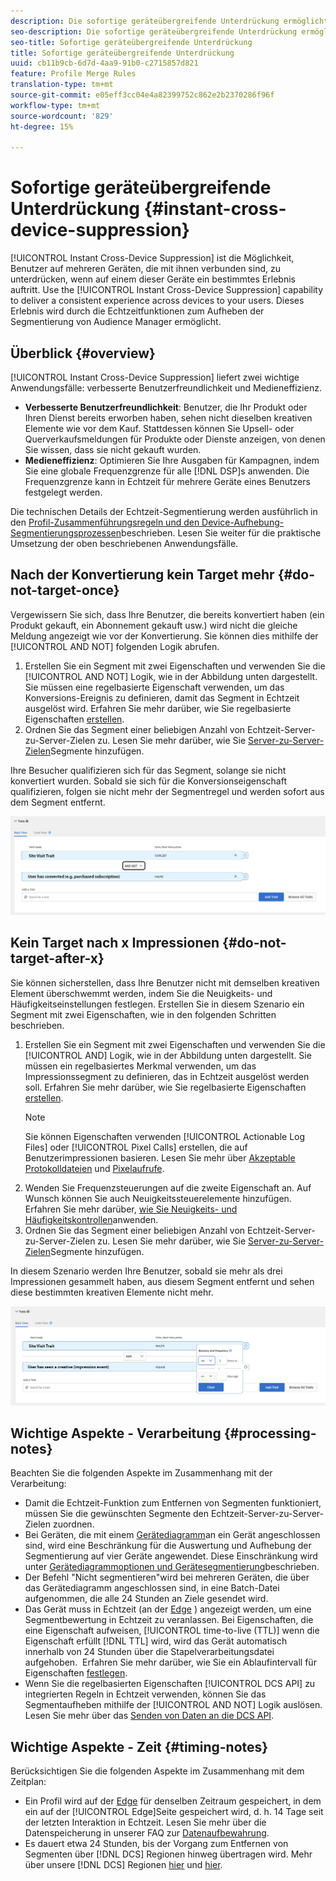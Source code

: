 ```yaml
---
description: Die sofortige geräteübergreifende Unterdrückung ermöglicht das Unterdrücken von Benutzern auf mehreren Geräten, mit denen sie verbunden sind, sobald ein bestimmtes Erlebnis auf einem dieser Geräte eintritt. Mithilfe der sofortigen geräteübergreifenden Unterdrückung können Sie für Ihre Benutzer geräteübergreifend ein konsistentes Erlebnis bereitstellen. Dieses Erlebnis wird durch die Echtzeitfunktionen zum Aufheben der Segmentierung von Audience Manager ermöglicht.
seo-description: Die sofortige geräteübergreifende Unterdrückung ermöglicht das Unterdrücken von Benutzern auf mehreren Geräten, mit denen sie verbunden sind, sobald ein bestimmtes Erlebnis auf einem dieser Geräte eintritt. Mithilfe der sofortigen geräteübergreifenden Unterdrückung können Sie für Ihre Benutzer geräteübergreifend ein konsistentes Erlebnis bereitstellen. Dieses Erlebnis wird durch die Echtzeitfunktionen zum Aufheben der Segmentierung von Audience Manager ermöglicht.
seo-title: Sofortige geräteübergreifende Unterdrückung
title: Sofortige geräteübergreifende Unterdrückung
uuid: cb11b9cb-6d7d-4aa9-91b0-c2715857d821
feature: Profile Merge Rules
translation-type: tm+mt
source-git-commit: e05eff3cc04e4a82399752c862e2b2370286f96f
workflow-type: tm+mt
source-wordcount: '829'
ht-degree: 15%

---
```



# Sofortige geräteübergreifende Unterdrückung {#instant-cross-device-suppression}

[!UICONTROL Instant Cross-Device Suppression] ist die Möglichkeit, Benutzer auf mehreren Geräten, die mit ihnen verbunden sind, zu unterdrücken, wenn auf einem dieser Geräte ein bestimmtes Erlebnis auftritt. Use the [!UICONTROL Instant Cross-Device Suppression] capability to deliver a consistent experience across devices to your users. Dieses Erlebnis wird durch die Echtzeitfunktionen zum Aufheben der Segmentierung von Audience Manager ermöglicht.

## Überblick {#overview}

[!UICONTROL Instant Cross-Device Suppression] liefert zwei wichtige Anwendungsfälle: verbesserte Benutzerfreundlichkeit und Medieneffizienz.

* **Verbesserte Benutzerfreundlichkeit**: Benutzer, die Ihr Produkt oder Ihren Dienst bereits erworben haben, sehen nicht dieselben kreativen Elemente wie vor dem Kauf. Stattdessen können Sie Upsell- oder Querverkaufsmeldungen für Produkte oder Dienste anzeigen, von denen Sie wissen, dass sie nicht gekauft wurden.
* **Medieneffizienz**: Optimieren Sie Ihre Ausgaben für Kampagnen, indem Sie eine globale Frequenzgrenze für alle [!DNL DSP]s anwenden. Die Frequenzgrenze kann in Echtzeit für mehrere Geräte eines Benutzers festgelegt werden.

Die technischen Details der Echtzeit-Segmentierung werden ausführlich in den [Profil-Zusammenführungsregeln und den Device-Aufhebung-Segmentierungsprozessen](merge-rule-unsegment.md)beschrieben. Lesen Sie weiter für die praktische Umsetzung der oben beschriebenen Anwendungsfälle.

## Nach der Konvertierung kein Target mehr {#do-not-target-once}

Vergewissern Sie sich, dass Ihre Benutzer, die bereits konvertiert haben (ein Produkt gekauft, ein Abonnement gekauft usw.) wird nicht die gleiche Meldung angezeigt wie vor der Konvertierung. Sie können dies mithilfe der [!UICONTROL AND NOT] folgenden Logik abrufen.

1. Erstellen Sie ein Segment mit zwei Eigenschaften und verwenden Sie die [!UICONTROL AND NOT] Logik, wie in der Abbildung unten dargestellt. Sie müssen eine regelbasierte Eigenschaft verwenden, um das Konversions-Ereignis zu definieren, damit das Segment in Echtzeit ausgelöst wird. Erfahren Sie mehr darüber, wie Sie regelbasierte Eigenschaften [erstellen](../traits/create-onboarded-rule-based-traits.md).
2. Ordnen Sie das Segment einer beliebigen Anzahl von Echtzeit-Server-zu-Server-Zielen zu. Lesen Sie mehr darüber, wie Sie [Server-zu-Server-Zielen](../destinations/add-edit-segments.md)Segmente hinzufügen.

Ihre Besucher qualifizieren sich für das Segment, solange sie nicht konvertiert wurden. Sobald sie sich für die Konversionseigenschaft qualifizieren, folgen sie nicht mehr der Segmentregel und werden sofort aus dem Segment entfernt.

![](assets/and_not_use_case.png)

## Kein Target nach x Impressionen {#do-not-target-after-x}

Sie können sicherstellen, dass Ihre Benutzer nicht mit demselben kreativen Element überschwemmt werden, indem Sie die Neuigkeits- und Häufigkeitseinstellungen festlegen. Erstellen Sie in diesem Szenario ein Segment mit zwei Eigenschaften, wie in den folgenden Schritten beschrieben.

1. Erstellen Sie ein Segment mit zwei Eigenschaften und verwenden Sie die [!UICONTROL AND] Logik, wie in der Abbildung unten dargestellt. Sie müssen ein regelbasiertes Merkmal verwenden, um das Impressionssegment zu definieren, das in Echtzeit ausgelöst werden soll. Erfahren Sie mehr darüber, wie Sie regelbasierte Eigenschaften [erstellen](../traits/create-onboarded-rule-based-traits.md).
   >[!NOTE]
   >
   >Sie können Eigenschaften verwenden [!UICONTROL Actionable Log Files] oder [!UICONTROL Pixel Calls] erstellen, die auf Benutzerimpressionen basieren. Lesen Sie mehr über [Akzeptable Protokolldateien](../../integration/media-data-integration/actionable-log-files.md) und [Pixelaufrufe](../../integration/media-data-integration/impression-data-pixels.md).
2. Wenden Sie Frequenzsteuerungen auf die zweite Eigenschaft an. Auf Wunsch können Sie auch Neuigkeitssteuerelemente hinzufügen. Erfahren Sie mehr darüber, [wie Sie Neuigkeits- und Häufigkeitskontrollen](../segments/recency-and-frequency.md)anwenden.
3. Ordnen Sie das Segment einer beliebigen Anzahl von Echtzeit-Server-zu-Server-Zielen zu. Lesen Sie mehr darüber, wie Sie [Server-zu-Server-Zielen](../destinations/add-edit-segments.md)Segmente hinzufügen.

In diesem Szenario werden Ihre Benutzer, sobald sie mehr als drei Impressionen gesammelt haben, aus diesem Segment entfernt und sehen diese bestimmten kreativen Elemente nicht mehr.

![](assets/impressions_use_case.png)

## Wichtige Aspekte - Verarbeitung {#processing-notes}

Beachten Sie die folgenden Aspekte im Zusammenhang mit der Verarbeitung:

* Damit die Echtzeit-Funktion zum Entfernen von Segmenten funktioniert, müssen Sie die gewünschten Segmente den Echtzeit-Server-zu-Server-Zielen zuordnen.
* Bei Geräten, die mit einem [Gerätediagramm](profile-link-use-case.md#recommendations)an ein Gerät angeschlossen sind, wird eine Beschränkung für die Auswertung und Aufhebung der Segmentierung auf vier Geräte angewendet. Diese Einschränkung wird unter [Gerätediagrammoptionen und Gerätesegmentierung](merge-rule-unsegment.md#device-graph-options-unsegmentation)beschrieben. &#x200B;
* Der Befehl &quot;Nicht segmentieren&quot;wird bei mehreren Geräten, die über das Gerätediagramm angeschlossen sind, in eine Batch-Datei aufgenommen, die alle 24 Stunden an Ziele gesendet wird.
* Das Gerät muss in Echtzeit (an der [Edge](../../reference/system-components/components-edge.md) ) angezeigt werden, um eine Segmentbewertung in Echtzeit zu veranlassen. Bei Eigenschaften, die eine Eigenschaft aufweisen, [!UICONTROL time-to-live (TTL)] wenn die Eigenschaft erfüllt [!DNL TTL] wird, wird das Gerät automatisch innerhalb von 24 Stunden über die Stapelverarbeitungsdatei aufgehoben. &#x200B; Erfahren Sie mehr darüber, wie Sie ein Ablaufintervall für Eigenschaften [festlegen](../traits/create-onboarded-rule-based-traits.md#set-expiration-interval).
* Wenn Sie die regelbasierten Eigenschaften [!UICONTROL DCS API] zu integrierten Regeln in Echtzeit verwenden, können Sie das Segmentaufheben mithilfe der [!UICONTROL AND NOT] Logik auslösen. Lesen Sie mehr über das [Senden von Daten an die DCS API](../../api/dcs-intro/dcs-event-calls/dcs-url-send.md). &#x200B;

## Wichtige Aspekte - Zeit {#timing-notes}

Berücksichtigen Sie die folgenden Aspekte im Zusammenhang mit dem Zeitplan:

* Ein Profil wird auf der [Edge](../../reference/system-components/components-edge.md) für denselben Zeitraum gespeichert, in dem ein  auf der [!UICONTROL Edge]Seite gespeichert wird, d. h. 14 Tage seit der letzten Interaktion in Echtzeit. Lesen Sie mehr über die Datenspeicherung in unserer FAQ zur [Datenaufbewahrung](../../faq/faq-privacy.md#data-retention-faq).
* Es dauert etwa 24 Stunden, bis der Vorgang zum Entfernen von Segmenten über [!DNL DCS] Regionen hinweg übertragen wird. Mehr über unsere [!DNL DCS] Regionen [hier](../..//reference/system-components/components-data-collection.md) und [hier](../../api/dcs-intro/dcs-api-reference/dcs-regions.md).
